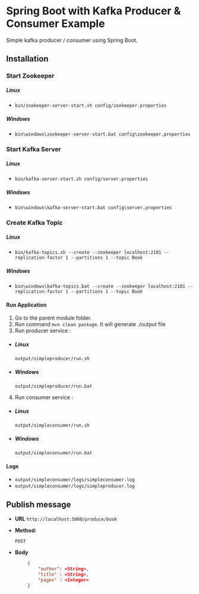 # Spring Boot with Kafka Producer & Consumer Example

Simple kafka producer / consumer using Spring Boot.


## Installation


### Start Zookeeper
##### Linux
- `bin/zookeeper-server-start.sh config/zookeeper.properties`
##### Windows
- `bin\windows\zookeeper-server-start.bat config\zookeeper.properties`


### Start Kafka Server
##### Linux
- `bin/kafka-server-start.sh config/server.properties`
##### Windows
- `bin\windows\kafka-server-start.bat config\server.properties`


### Create Kafka Topic
##### Linux
- `bin/kafka-topics.sh --create --zookeeper localhost:2181 --replication-factor 1 --partitions 1 --topic Book`
##### Windows
- `bin\windows\kafka-topics.bat --create --zookeeper localhost:2181 --replication-factor 1 --partitions 1 --topic Book`

#### Run Application
1. Go to the parent module folder.
2. Run command `mvn clean package`. It will generate ./output file
3. Run producer service : 
- ##### Linux
    `output/simpleproducer/run.sh`
- ##### Windows
    `output/simpleproducer/run.bat`
4. Run consumer service :
- ##### Linux
    `output/simpleconsumer/run.sh`
- ##### Windows
    `output/simpleconsumer/run.bat`


#### Logs
- `output/simpleconsumer/logs/simpleconsumer.log`
- `output/simpleconsumer/logs/simpleproducer.log`


## Publish message
* **URL**
    `http://localhost:5000/produce/book`
* **Method:**

    `POST`
* **Body**
```json
        {
            "author": <String>,
            "title" : <String>,
            "pages" : <Integer>
        }
```

